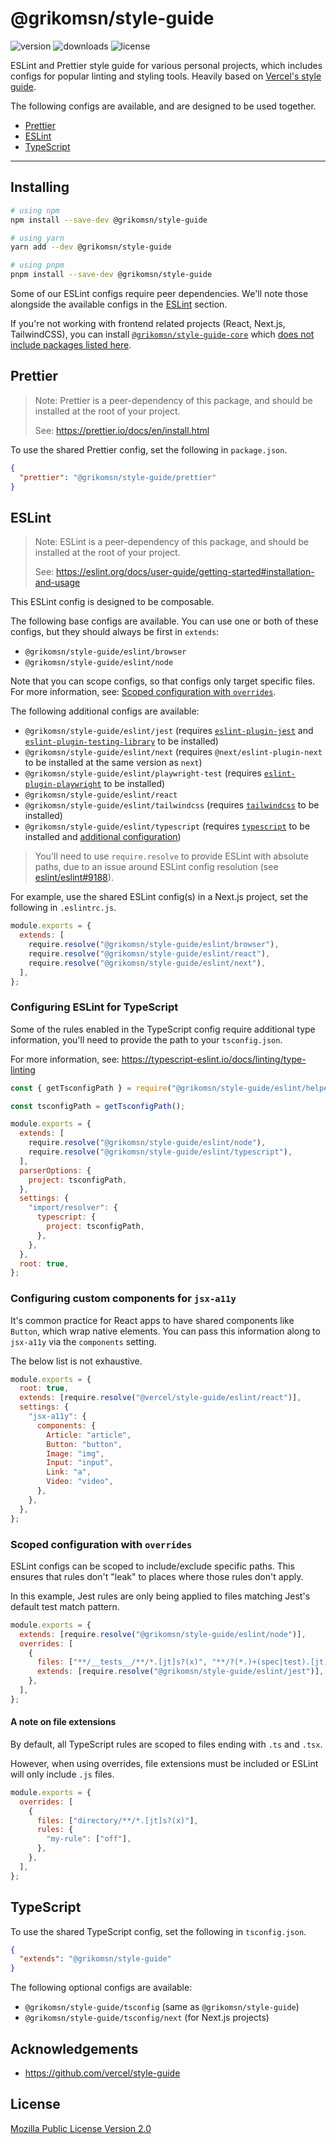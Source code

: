 # @grikomsn/style-guide

![version](https://badgen.net/npm/v/@grikomsn/style-guide)
![downloads](https://badgen.net/npm/dt/@grikomsn/style-guide)
![license](https://badgen.net/npm/license/@grikomsn/style-guide)

ESLint and Prettier style guide for various personal projects, which includes configs for popular linting and styling tools. Heavily based on [Vercel's style guide](https://github.com/vercel/style-guide).

The following configs are available, and are designed to be used together.

- [Prettier](#prettier)
- [ESLint](#eslint)
- [TypeScript](#typescript)

---

## Installing

```sh
# using npm
npm install --save-dev @grikomsn/style-guide

# using yarn
yarn add --dev @grikomsn/style-guide

# using pnpm
pnpm install --save-dev @grikomsn/style-guide
```

Some of our ESLint configs require peer dependencies. We'll note those
alongside the available configs in the [ESLint](#eslint) section.

If you're not working with frontend related projects (React, Next.js, TailwindCSS), you can install [`@grikomsn/style-guide-core`](https://npm.im/@grikomsn/style-guide-core) which [does not include packages listed here](./scripts/trim-core.js).

## Prettier

> Note: Prettier is a peer-dependency of this package, and should be installed
> at the root of your project.
>
> See: https://prettier.io/docs/en/install.html

To use the shared Prettier config, set the following in `package.json`.

```json
{
  "prettier": "@grikomsn/style-guide/prettier"
}
```

## ESLint

> Note: ESLint is a peer-dependency of this package, and should be installed
> at the root of your project.
>
> See: https://eslint.org/docs/user-guide/getting-started#installation-and-usage

This ESLint config is designed to be composable.

The following base configs are available. You can use one or both of these
configs, but they should always be first in `extends`:

- `@grikomsn/style-guide/eslint/browser`
- `@grikomsn/style-guide/eslint/node`

Note that you can scope configs, so that configs only target specific files.
For more information, see: [Scoped configuration with `overrides`](#scoped-configuration-with-overrides).

The following additional configs are available:

- `@grikomsn/style-guide/eslint/jest` (requires [`eslint-plugin-jest`](https://npm.im/eslint-plugin-jest) and [`eslint-plugin-testing-library`](https://npm.im/eslint-plugin-testing-library) to be installed)
- `@grikomsn/style-guide/eslint/next` (requires `@next/eslint-plugin-next` to be installed at the same version as `next`)
- `@grikomsn/style-guide/eslint/playwright-test` (requires [`eslint-plugin-playwright`](https://npm.im/eslint-plugin-playwright) to be installed)
- `@grikomsn/style-guide/eslint/react`
- `@grikomsn/style-guide/eslint/tailwindcss` (requires [`tailwindcss`](https://npm.im/tailwindcss) to be installed)
- `@grikomsn/style-guide/eslint/typescript` (requires [`typescript`](https://npm.im/typescript) to be installed and [additional configuration](#configuring-eslint-for-typescript))

> You'll need to use `require.resolve` to provide ESLint with absolute paths,
> due to an issue around ESLint config resolution (see
> [eslint/eslint#9188](https://github.com/eslint/eslint/issues/9188)).

For example, use the shared ESLint config(s) in a Next.js project, set the
following in `.eslintrc.js`.

```js
module.exports = {
  extends: [
    require.resolve("@grikomsn/style-guide/eslint/browser"),
    require.resolve("@grikomsn/style-guide/eslint/react"),
    require.resolve("@grikomsn/style-guide/eslint/next"),
  ],
};
```

### Configuring ESLint for TypeScript

Some of the rules enabled in the TypeScript config require additional type
information, you'll need to provide the path to your `tsconfig.json`.

For more information, see: https://typescript-eslint.io/docs/linting/type-linting

```js
const { getTsconfigPath } = require("@grikomsn/style-guide/eslint/helpers");

const tsconfigPath = getTsconfigPath();

module.exports = {
  extends: [
    require.resolve("@grikomsn/style-guide/eslint/node"),
    require.resolve("@grikomsn/style-guide/eslint/typescript"),
  ],
  parserOptions: {
    project: tsconfigPath,
  },
  settings: {
    "import/resolver": {
      typescript: {
        project: tsconfigPath,
      },
    },
  },
  root: true,
};
```

### Configuring custom components for `jsx-a11y`

It's common practice for React apps to have shared components like `Button`,
which wrap native elements. You can pass this information along to `jsx-a11y`
via the `components` setting.

The below list is not exhaustive.

```js
module.exports = {
  root: true,
  extends: [require.resolve("@vercel/style-guide/eslint/react")],
  settings: {
    "jsx-a11y": {
      components: {
        Article: "article",
        Button: "button",
        Image: "img",
        Input: "input",
        Link: "a",
        Video: "video",
      },
    },
  },
};
```

### Scoped configuration with `overrides`

ESLint configs can be scoped to include/exclude specific paths. This ensures
that rules don't "leak" to places where those rules don't apply.

In this example, Jest rules are only being applied to files matching Jest's
default test match pattern.

```js
module.exports = {
  extends: [require.resolve("@grikomsn/style-guide/eslint/node")],
  overrides: [
    {
      files: ["**/__tests__/**/*.[jt]s?(x)", "**/?(*.)+(spec|test).[jt]s?(x)"],
      extends: [require.resolve("@grikomsn/style-guide/eslint/jest")],
    },
  ],
};
```

#### A note on file extensions

By default, all TypeScript rules are scoped to files ending with `.ts` and
`.tsx`.

However, when using overrides, file extensions must be included or ESLint will
only include `.js` files.

```js
module.exports = {
  overrides: [
    {
      files: ["directory/**/*.[jt]s?(x)"],
      rules: {
        "my-rule": ["off"],
      },
    },
  ],
};
```

## TypeScript

To use the shared TypeScript config, set the following in `tsconfig.json`.

```json
{
  "extends": "@grikomsn/style-guide"
}
```

The following optional configs are available:

- `@grikomsn/style-guide/tsconfig` (same as `@grikomsn/style-guide`)
- `@grikomsn/style-guide/tsconfig/next` (for Next.js projects)

## Acknowledgements

- https://github.com/vercel/style-guide

## License

[Mozilla Public License Version 2.0](./LICENSE.txt)
